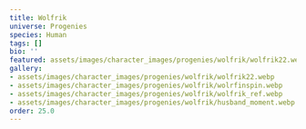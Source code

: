 ```yaml
---
title: Wolfrik
universe: Progenies
species: Human
tags: []
bio: ''
featured: assets/images/character_images/progenies/wolfrik/wolfrik22.webp
gallery:
- assets/images/character_images/progenies/wolfrik/wolfrik22.webp
- assets/images/character_images/progenies/wolfrik/wolrfinspin.webp
- assets/images/character_images/progenies/wolfrik/wolfrik_ref.webp
- assets/images/character_images/progenies/wolfrik/husband_moment.webp
order: 25.0
---
```

